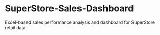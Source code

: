 # SuperStore-Sales-Dashboard
Excel-based sales performance analysis and dashboard for SuperStore retail data
